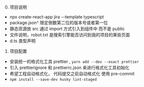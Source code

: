 0. 项目说明

- npx create-react-app jira --template typescript
- package.json^ 限定倒数第二位的版本号或者第一位
- 静态资源放 src 通过 import 方式引入到组件中 而不是 public
- 文件说明，robot.txt 是搜索引擎能否访问到我的项目的某些页面
- d.ts 类型声明

1. 项目配置

- 安装统一的格式化工具 prettier ,
  `yarn add --dev --exact prettier`
- 引入 prettierignore 和 prettierrc.json 来进行格式化工具初始化
- 希望工程自动格式化， 代码提交之前自动格式化 使用 pre-commit
- `npm install --save-dev husky lint-staged`
<!-- "lint-staged": {
    "**/*": "prettier --write --ignore-unknown"
    // "**/*": "prettier --write --ignore-unknown"
  } -->
